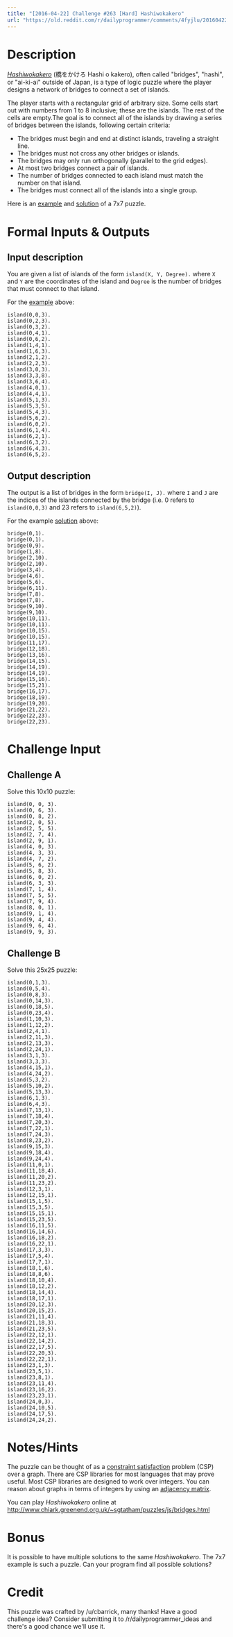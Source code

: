 ```yaml
---
title: "[2016-04-22] Challenge #263 [Hard] Hashiwokakero"
url: "https://old.reddit.com/r/dailyprogrammer/comments/4fyjlu/20160422_challenge_263_hard_hashiwokakero/"
---
```


# Description

[*Hashiwokakero*](https://en.wikipedia.org/wiki/Hashiwokakero) (橋をかけろ Hashi o kakero), often called "bridges", "hashi", or "ai-ki-ai" outside of Japan, is a type of logic puzzle where the player designs a network of bridges to connect a set of islands.

The player starts with a rectangular grid of arbitrary size. Some cells start out with numbers from 1 to 8 inclusive; these are the islands. The rest of the cells are empty.The goal is to connect all of the islands by drawing a series of bridges between the islands, following certain criteria:

- The bridges must begin and end at distinct islands, traveling a straight line.
- The bridges must not cross any other bridges or islands.
- The bridges may only run orthogonally (parallel to the grid edges).
- At most two bridges connect a pair of islands.
- The number of bridges connected to each island must match the number on that island.
- The bridges must connect all of the islands into a single group.

Here is an [example] and [solution] of a 7x7 puzzle.

[example]: https://upload.wikimedia.org/wikipedia/commons/d/d4/Val42-Bridge1n.png
[solution]: https://upload.wikimedia.org/wikipedia/commons/f/f6/Val42-Bridge1.png

# Formal Inputs &amp; Outputs

## Input description

You are given a list of islands of the form `island(X, Y, Degree).` where `X` and `Y` are the coordinates of the island and `Degree` is the number of bridges that must connect to that island.

For the [example] above:

    island(0,0,3).
    island(0,2,3).
    island(0,3,2).
    island(0,4,1).
    island(0,6,2).
    island(1,4,1).
    island(1,6,3).
    island(2,1,2).
    island(2,2,3).
    island(3,0,3).
    island(3,3,8).
    island(3,6,4).
    island(4,0,1).
    island(4,4,1).
    island(5,1,3).
    island(5,3,5).
    island(5,4,3).
    island(5,6,2).
    island(6,0,2).
    island(6,1,4).
    island(6,2,1).
    island(6,3,2).
    island(6,4,3).
    island(6,5,2).

## Output description

The output is a list of bridges in the form `bridge(I, J).` where `I` and `J` are the indices of the islands connected by the bridge (i.e. 0 refers to `island(0,0,3)` and 23 refers to `island(6,5,2)`).

For the example [solution] above:

    bridge(0,1).
    bridge(0,1).
    bridge(0,9).
    bridge(1,8).
    bridge(2,10).
    bridge(2,10).
    bridge(3,4).
    bridge(4,6).
    bridge(5,6).
    bridge(6,11).
    bridge(7,8).
    bridge(7,8).
    bridge(9,10).
    bridge(9,10).
    bridge(10,11).
    bridge(10,11).
    bridge(10,15).
    bridge(10,15).
    bridge(11,17).
    bridge(12,18).
    bridge(13,16).
    bridge(14,15).
    bridge(14,19).
    bridge(14,19).
    bridge(15,16).
    bridge(15,21).
    bridge(16,17).
    bridge(18,19).
    bridge(19,20).
    bridge(21,22).
    bridge(22,23).
    bridge(22,23).

# Challenge Input

## Challenge A

Solve this 10x10 puzzle:

    island(0, 0, 3).
    island(0, 6, 3).
    island(0, 8, 2).
    island(2, 0, 5).
    island(2, 5, 5).
    island(2, 7, 4).
    island(2, 9, 1).
    island(4, 0, 3).
    island(4, 3, 3).
    island(4, 7, 2).
    island(5, 6, 2).
    island(5, 8, 3).
    island(6, 0, 2).
    island(6, 3, 3).
    island(7, 1, 4).
    island(7, 5, 5).
    island(7, 9, 4).
    island(8, 0, 1).
    island(9, 1, 4).
    island(9, 4, 4).
    island(9, 6, 4).
    island(9, 9, 3).

## Challenge B

Solve this 25x25 puzzle:

    island(0,1,3).
    island(0,5,4).
    island(0,8,3).
    island(0,14,3).
    island(0,18,5).
    island(0,23,4).
    island(1,10,3).
    island(1,12,2).
    island(2,4,1).
    island(2,11,3).
    island(2,13,3).
    island(2,24,1).
    island(3,1,3).
    island(3,3,3).
    island(4,15,1).
    island(4,24,2).
    island(5,3,2).
    island(5,10,2).
    island(5,13,3).
    island(6,1,3).
    island(6,4,3).
    island(7,13,1).
    island(7,18,4).
    island(7,20,3).
    island(7,22,1).
    island(7,24,3).
    island(8,23,2).
    island(9,15,3).
    island(9,18,4).
    island(9,24,4).
    island(11,0,1).
    island(11,18,4).
    island(11,20,2).
    island(11,23,2).
    island(12,3,1).
    island(12,15,1).
    island(15,1,5).
    island(15,3,5).
    island(15,15,1).
    island(15,23,5).
    island(16,11,5).
    island(16,14,6).
    island(16,18,2).
    island(16,22,1).
    island(17,3,3).
    island(17,5,4).
    island(17,7,1).
    island(18,1,6).
    island(18,8,6).
    island(18,10,4).
    island(18,12,2).
    island(18,14,4).
    island(18,17,1).
    island(20,12,3).
    island(20,15,2).
    island(21,11,4).
    island(21,18,3).
    island(21,23,5).
    island(22,12,1).
    island(22,14,2).
    island(22,17,5).
    island(22,20,3).
    island(22,22,1).
    island(23,1,3).
    island(23,5,1).
    island(23,8,1).
    island(23,11,4).
    island(23,16,2).
    island(23,23,1).
    island(24,0,3).
    island(24,10,5).
    island(24,17,5).
    island(24,24,2).

# Notes/Hints

The puzzle can be thought of as a [constraint satisfaction](https://en.wikipedia.org/wiki/Constraint_satisfaction) problem (CSP) over a graph. There are CSP libraries for most languages that may prove useful. Most CSP libraries are designed to work over integers. You can reason about graphs in terms of integers by using an [adjacency matrix](https://en.wikipedia.org/wiki/Adjacency_matrix).

You can play *Hashiwokakero* online at http://www.chiark.greenend.org.uk/~sgtatham/puzzles/js/bridges.html

# Bonus

It is possible to have multiple solutions to the same *Hashiwokakero*. The 7x7 example is such a puzzle. Can your program find all possible solutions?

# Credit

This puzzle was crafted by /u/cbarrick, many thanks!
Have a good challenge idea? Consider submitting it to /r/dailyprogrammer_ideas and there's a good chance we'll use it.